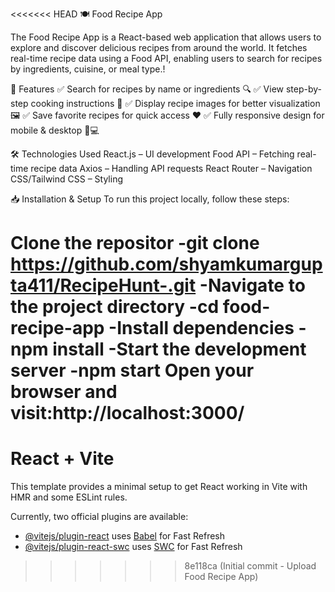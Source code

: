 <<<<<<< HEAD
🍽️ Food Recipe App

The Food Recipe App is a React-based web application that allows users to explore and discover delicious recipes from around the world. It fetches real-time recipe data using a Food API, enabling users to search for recipes by ingredients, cuisine, or meal type.!


📌 Features
✅ Search for recipes by name or ingredients 🔍
✅ View step-by-step cooking instructions 📖
✅ Display recipe images for better visualization 🖼️
✅ Save favorite recipes for quick access ❤️
✅ Fully responsive design for mobile & desktop 📱💻


🛠️ Technologies Used
React.js – UI development
Food API – Fetching real-time recipe data
Axios – Handling API requests
React Router – Navigation
CSS/Tailwind CSS – Styling



📥 Installation & Setup
To run this project locally, follow these steps:

Clone the repositor
-git clone https://github.com/shyamkumargupta411/RecipeHunt-.git
-Navigate to the project directory
-cd food-recipe-app
-Install dependencies
-npm install
-Start the development server
-npm start
Open your browser and visit:http://localhost:3000/
=======
# React + Vite

This template provides a minimal setup to get React working in Vite with HMR and some ESLint rules.

Currently, two official plugins are available:

- [@vitejs/plugin-react](https://github.com/vitejs/vite-plugin-react/blob/main/packages/plugin-react/README.md) uses [Babel](https://babeljs.io/) for Fast Refresh
- [@vitejs/plugin-react-swc](https://github.com/vitejs/vite-plugin-react-swc) uses [SWC](https://swc.rs/) for Fast Refresh
>>>>>>> 8e118ca (Initial commit - Upload Food Recipe App)
